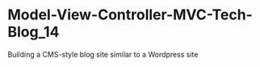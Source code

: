 # Model-View-Controller-MVC-Tech-Blog_14
Building a CMS-style blog site similar to a Wordpress site
